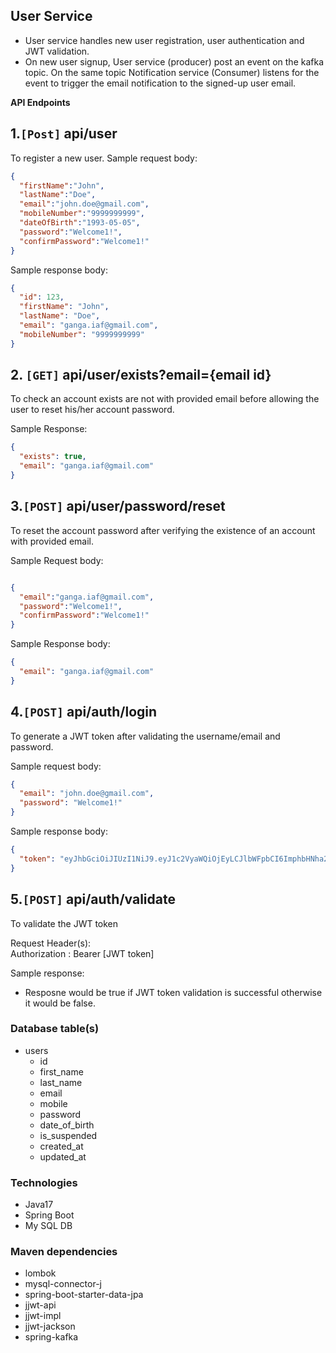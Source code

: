 ## User Service

* User service handles new user registration, user authentication and JWT validation.
* On new user signup, User service (producer) post an event on the kafka topic. On the same topic Notification service (Consumer) listens for the event to trigger the email notification to the signed-up user email.

**API Endpoints**

## 1.`[Post]` api/user
To register a new user.
Sample request body:  
```json
{
  "firstName":"John",
  "lastName":"Doe",
  "email":"john.doe@gmail.com",
  "mobileNumber":"9999999999",
  "dateOfBirth":"1993-05-05",
  "password":"Welcome1!",
  "confirmPassword":"Welcome1!"
}
```

Sample response body:

```json
{
  "id": 123,
  "firstName": "John",
  "lastName": "Doe",
  "email": "ganga.iaf@gmail.com",
  "mobileNumber": "9999999999"
}
```

## 2. `[GET]` api/user/exists?email={email id}
To check an account exists are not with provided email before allowing the user to reset his/her account password.

Sample Response:
```json
{
  "exists": true,
  "email": "ganga.iaf@gmail.com"
}
```

## 3.`[POST]` api/user/password/reset
To reset the account password after verifying the existence of an account with provided email. 

Sample Request body:
```json

{
  "email":"ganga.iaf@gmail.com",
  "password":"Welcome1!",
  "confirmPassword":"Welcome1!"
}
```

Sample Response body:

```json
{
  "email": "ganga.iaf@gmail.com"
}
```

## 4.`[POST]` api/auth/login
To generate a JWT token after validating the username/email and password.

Sample request body:

```json
{
  "email": "john.doe@gmail.com",
  "password": "Welcome1!"
}
```

Sample response body:
```json
{
  "token": "eyJhbGciOiJIUzI1NiJ9.eyJ1c2VyaWQiOjEyLCJlbWFpbCI6ImphbHNha2lzaG9yZTQ2NUBnbWFpbC5jb20iLCJpYXQiOjE3NTI0NzI0MDksImV4cCI6MTc1MjUwODQwOSwic3ViIjoiMTIifQ.eAgFeQat0oclB001Si6Bx8jEWngvwEGWYhBJ1SC9A5g"
}
```

## 5.`[POST]` api/auth/validate
To validate the JWT token 

Request Header(s):  
Authorization : Bearer [JWT token]

Sample response:
* Resposne would be true if JWT token validation is successful otherwise it would be false.  


### Database table(s)

* users
  * id
  * first_name
  * last_name
  * email
  * mobile
  * password
  * date_of_birth
  * is_suspended
  * created_at
  * updated_at

### Technologies
* Java17
* Spring Boot
* My SQL DB

### Maven dependencies
* lombok 
* mysql-connector-j 
* spring-boot-starter-data-jpa 
* jjwt-api 
* jjwt-impl 
* jjwt-jackson
* spring-kafka




